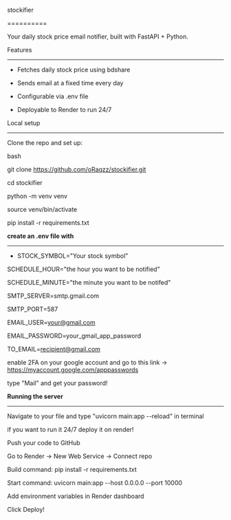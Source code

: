 stockifier

==========

Your daily stock price email notifier, built with FastAPI + Python.



Features

--------

- Fetches daily stock price using bdshare

- Sends email at a fixed time every day

- Configurable via .env file

- Deployable to Render to run 24/7



Local setup

-----------

Clone the repo and set up:

bash

git clone https://github.com/oRaqzz/stockifier.git

cd stockifier

python -m venv venv

source venv/bin/activate

pip install -r requirements.txt



**create an .env file with**

-----------

* STOCK_SYMBOL="Your stock symbol"

SCHEDULE_HOUR="the hour you want to be notified"

SCHEDULE_MINUTE="the minute you want to be notifed"


SMTP_SERVER=smtp.gmail.com

SMTP_PORT=587

EMAIL_USER=your@gmail.com

EMAIL_PASSWORD=your_gmail_app_password

TO_EMAIL=recipient@gmail.com


enable 2FA on your google account and go to this link -> https://myaccount.google.com/apppasswords

type "Mail" and get your password!



**Running the server**

-----------

Navigate to your file and type "uvicorn main:app --reload" in terminal

if you want to run it 24/7 deploy it on render!

Push your code to GitHub

Go to Render → New Web Service → Connect repo

Build command: pip install -r requirements.txt

Start command: uvicorn main:app --host 0.0.0.0 --port 10000

Add environment variables in Render dashboard

Click Deploy!
